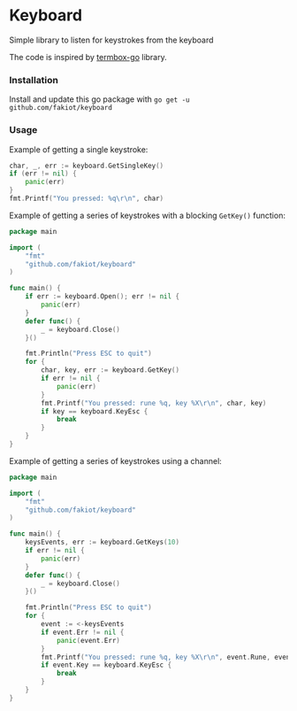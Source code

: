 # Keyboard
Simple library to listen for keystrokes from the keyboard

The code is inspired by [termbox-go](https://github.com/nsf/termbox-go) library.

### Installation
Install and update this go package with `go get -u github.com/fakiot/keyboard`

### Usage
Example of getting a single keystroke:

```go
char, _, err := keyboard.GetSingleKey()
if (err != nil) {
    panic(err)
}
fmt.Printf("You pressed: %q\r\n", char)
```

Example of getting a series of keystrokes with a blocking `GetKey()` function:
```go
package main

import (
	"fmt"
	"github.com/fakiot/keyboard"
)

func main() {		
	if err := keyboard.Open(); err != nil {
		panic(err)
	}
	defer func() {
		_ = keyboard.Close()
	}()

	fmt.Println("Press ESC to quit")
	for {
		char, key, err := keyboard.GetKey()
		if err != nil {
			panic(err)
		}
		fmt.Printf("You pressed: rune %q, key %X\r\n", char, key)
        if key == keyboard.KeyEsc {
			break
		}
	}	
}
```

Example of getting a series of keystrokes using a channel:
```go
package main

import (
	"fmt"
	"github.com/fakiot/keyboard"
)

func main() {
	keysEvents, err := keyboard.GetKeys(10)
	if err != nil {
		panic(err)
	}
	defer func() {
		_ = keyboard.Close()
	}()

	fmt.Println("Press ESC to quit")
	for {
		event := <-keysEvents
		if event.Err != nil {
			panic(event.Err)
		}
		fmt.Printf("You pressed: rune %q, key %X\r\n", event.Rune, event.Key)
		if event.Key == keyboard.KeyEsc {
			break
		}
	}
}
```
